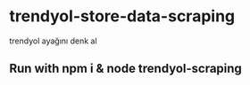 # trendyol-store-data-scraping
trendyol ayağını denk al

## Run with npm i & node trendyol-scraping
